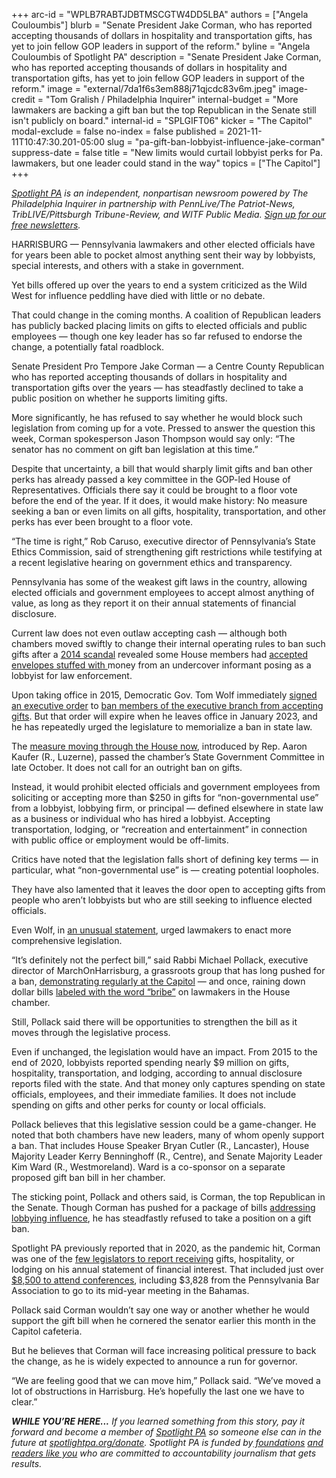 +++
arc-id = "WPLB7RABTJDBTMSCGTW4DD5LBA"
authors = ["Angela Couloumbis"]
blurb = "Senate President Jake Corman, who has reported accepting thousands of dollars in hospitality and transportation gifts, has yet to join fellow GOP leaders in support of the reform."
byline = "Angela Couloumbis of Spotlight PA"
description = "Senate President Jake Corman, who has reported accepting thousands of dollars in hospitality and transportation gifts, has yet to join fellow GOP leaders in support of the reform."
image = "external/7da1f6s3em888j71qjcdc83v6m.jpeg"
image-credit = "Tom Gralish / Philadelphia Inquirer"
internal-budget = "More lawmakers are backing a gift ban but the top Republican in the Senate still isn't publicly on board."
internal-id = "SPLGIFT06"
kicker = "The Capitol"
modal-exclude = false
no-index = false
published = 2021-11-11T10:47:30.201-05:00
slug = "pa-gift-ban-lobbyist-influence-jake-corman"
suppress-date = false
title = "New limits would curtail lobbyist perks for Pa. lawmakers, but one leader could stand in the way"
topics = ["The Capitol"]
+++

<a href="https://www.spotlightpa.org/"><i>Spotlight PA</i></a><i> is an independent, nonpartisan newsroom powered by The Philadelphia Inquirer in partnership with PennLive/The Patriot-News, TribLIVE/Pittsburgh Tribune-Review, and WITF Public Media. </i><a href="https://www.spotlightpa.org/newsletters"><i>Sign up for our free newsletters</i></a><i>.</i>

HARRISBURG — Pennsylvania lawmakers and other elected officials have for years been able to pocket almost anything sent their way by lobbyists, special interests, and others with a stake in government.

Yet bills offered up over the years to end a system criticized as the Wild West for influence peddling have died with little or no debate.

That could change in the coming months. A coalition of Republican leaders has publicly backed placing limits on gifts to elected officials and public employees — though one key leader has so far refused to endorse the change, a potentially fatal roadblock.

<script src="https://www.spotlightpa.org/embed.js" async></script><div data-spl-embed-version="1" data-spl-src="https://www.spotlightpa.org/embeds/newsletter/"></div>

Senate President Pro Tempore Jake Corman — a Centre County Republican who has reported accepting thousands of dollars in hospitality and transportation gifts over the years — has steadfastly declined to take a public position on whether he supports limiting gifts.

More significantly, he has refused to say whether he would block such legislation from coming up for a vote. Pressed to answer the question this week, Corman spokesperson Jason Thompson would say only: “The senator has no comment on gift ban legislation at this time.”

Despite that uncertainty, a bill that would sharply limit gifts and ban other perks has already passed a key committee in the GOP-led House of Representatives. Officials there say it could be brought to a floor vote before the end of the year. If it does, it would make history: No measure seeking a ban or even limits on all gifts, hospitality, transportation, and other perks has ever been brought to a floor vote.

“The time is right,” Rob Caruso, executive director of Pennsylvania’s State Ethics Commission, said of strengthening gift restrictions while testifying at a recent legislative hearing on government ethics and transparency.

Pennsylvania has some of the weakest gift laws in the country, allowing elected officials and government employees to accept almost anything of value, as long as they report it on their annual statements of financial disclosure.

Current law does not even outlaw accepting cash — although both chambers moved swiftly to change their internal operating rules to ban such gifts after a <a href="https://www.inquirer.com/philly/news/20140316_Kane_shut_down_sting_that_snared_Phila__officials.html">2014 scandal</a> revealed some House members had <a href="https://www.inquirer.com/philly/news/20140316_Kane_shut_down_sting_that_snared_Phila__officials.html">accepted envelopes stuffed with </a>money from an undercover informant posing as a lobbyist for law enforcement.

Upon taking office in 2015, Democratic Gov. Tom Wolf immediately <a href="https://www.pennlive.com/politics/2015/01/gov_tom_wolf_signs_gift_ban_le.html">signed an executive order</a> to <a href="https://www.pennlive.com/politics/2015/01/gov_tom_wolf_signs_gift_ban_le.html">ban members of the executive branch from accepting gifts</a>. But that order will expire when he leaves office in January 2023, and he has repeatedly urged the legislature to memorialize a ban in state law.

The <a href="https://www.legis.state.pa.us/CFDOCS/Legis/PN/Public/btCheck.cfm?txtType=PDF&sessYr=2021&sessInd=0&billBody=H&billTyp=B&billNbr=1009&pn=2295">measure moving through the House now</a>, introduced by Rep. Aaron Kaufer (R., Luzerne), passed the chamber’s State Government Committee in late October. It does not call for an outright ban on gifts.

Instead, it would prohibit elected officials and government employees from soliciting or accepting more than $250 in gifts for “non-governmental use” from a lobbyist, lobbying firm, or principal — defined elsewhere in state law as a business or individual who has hired a lobbyist. Accepting transportation, lodging, or “recreation and entertainment” in connection with public office or employment would be off-limits.

Critics have noted that the legislation falls short of defining key terms — in particular, what “non-governmental use” is — creating potential loopholes.

They have also lamented that it leaves the door open to accepting gifts from people who aren’t lobbyists but who are still seeking to influence elected officials.

Even Wolf, in <a href="https://web.archive.org/web/20230117043057/https://www.governor.pa.gov/newsroom/gov-wolf-urges-comprehensive-gift-ban/">an unusual statement</a>, urged lawmakers to enact more comprehensive legislation.

“It’s definitely not the perfect bill,” said Rabbi Michael Pollack, executive director of MarchOnHarrisburg, a grassroots group that has long pushed for a ban, <a href="https://www.spotlightpa.org/news/2021/06/pa-legislature-gift-ban-march-on-harrisburg/">demonstrating regularly at the Capitol</a> — and once, raining down dollar bills <a href="https://apnews.com/article/9cca7ef408de4f0a9f6d694463b0d605">labeled with the word “bribe”</a> on lawmakers in the House chamber.

Still, Pollack said there will be opportunities to strengthen the bill as it moves through the legislative process.

Even if unchanged, the legislation would have an impact. From 2015 to the end of 2020, lobbyists reported spending nearly $9 million on gifts, hospitality, transportation, and lodging, according to annual disclosure reports filed with the state. And that money only captures spending on state officials, employees, and their immediate families. It does not include spending on gifts and other perks for county or local officials.

Pollack believes that this legislative session could be a game-changer. He noted that both chambers have new leaders, many of whom openly support a ban. That includes House Speaker Bryan Cutler (R., Lancaster), House Majority Leader Kerry Benninghoff (R., Centre), and Senate Majority Leader Kim Ward (R., Westmoreland). Ward is a co-sponsor on a separate proposed gift ban bill in her chamber.

The sticking point, Pollack and others said, is Corman, the top Republican in the Senate. Though Corman has pushed for a package of bills <a href="https://web.archive.org/web/20221108213425/https://www.senatorcorman.com/2021/10/13/senate-republicans-introduce-bills-to-limit-influence-of-lobbyists-political-consultants/">addressing lobbying influence</a>, he has steadfastly refused to take a position on a gift ban.

<script src="https://www.spotlightpa.org/embed.js" async></script><div data-spl-embed-version="1" data-spl-src="https://www.spotlightpa.org/embeds/donate/?eyebrow_text=SUPPORT%20SPOTLIGHT%20PA&cta_text=YES%2C%20DOUBLE%20MY%20GIFT&teaser_text=Support%20Spotlight%20PA's%20vital%20investigative%20journalism%20for%20Pennsylvania%20and%20for%20a%20limited%20time%2C%20all%20gifts%20will%20be%20DOUBLED."></div>

Spotlight PA previously reported that in 2020, as the pandemic hit, Corman was one of the <a href="https://www.spotlightpa.org/news/2021/05/pa-legislature-lawmakers-gifts-disclosure-ban/">few legislators to report receiving</a> gifts, hospitality, or lodging on his annual statement of financial interest. That included just over <a href="https://www.ethicsrulings.pa.gov/WebLink/DocView.aspx?id=419852&searchid=a2dd92eb-c4c6-475f-8817-d737e9699699&dbid=0&repo=EthicsLF8">$8,500 to attend conferences</a>, including $3,828 from the Pennsylvania Bar Association to go to its mid-year meeting in the Bahamas.

Pollack said Corman wouldn’t say one way or another whether he would support the gift bill when he cornered the senator earlier this month in the Capitol cafeteria.

But he believes that Corman will face increasing political pressure to back the change, as he is widely expected to announce a run for governor.

“We are feeling good that we can move him,” Pollack said. “We’ve moved a lot of obstructions in Harrisburg. He’s hopefully the last one we have to clear.”

<i><b>WHILE YOU’RE HERE...</b></i><i> If you learned something from this story, pay it forward and become a member of </i><a href="https://www.spotlightpa.org/"><i>Spotlight PA</i></a><i> so someone else can in the future at </i><a href="https://www.spotlightpa.org/donate"><i>spotlightpa.org/donate</i></a><i>. Spotlight PA is funded by</i><a href="https://www.spotlightpa.org/support"><i> foundations</i></a><i> </i><a href="https://www.spotlightpa.org/support"><i>and readers like you</i></a><i> who are committed to accountability journalism that gets results.</i>
